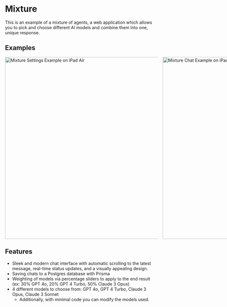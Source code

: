 # Mixture

This is an example of a mixture of agents, a web application which allows you to pick and choose different AI models and combine them into one, unique response.

## Examples

<div style="display: flex">
  <img src="https://github.com/charleywolf/mixture/assets/41237443/24a17791-6db6-451f-a9ca-3e98ae166e4f" height="600" alt="Mixture Settings Example on iPad Air"/>&nbsp;&nbsp;&nbsp;&nbsp;
  <img src="https://github.com/charleywolf/mixture/assets/41237443/e7e7e6f0-d2cf-4bbf-a05d-e3af0ba7fbf3" height="600" alt="Mixture Chat Example on iPad Air"/>&nbsp;&nbsp;&nbsp;&nbsp;
</div>

## Features
- Sleek and modern chat interface with automatic scrolling to the latest message, real-time status updates, and a visually appealing design.
- Saving chats to a Postgres database with Prisma
- Weighting of models via percentage sliders to apply to the end result (ex: 30% GPT 4o, 20% GPT 4 Turbo, 50% Claude 3 Opus)
- 4 different models to choose from: GPT 4o, GPT 4 Turbo, Claude 3 Opus, Claude 3 Sonnet
  - Additionally, with minimal code you can modify the models used.
